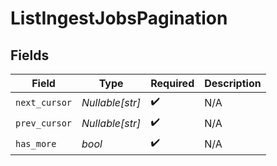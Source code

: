 # ListIngestJobsPagination


## Fields

| Field              | Type               | Required           | Description        |
| ------------------ | ------------------ | ------------------ | ------------------ |
| `next_cursor`      | *Nullable[str]*    | :heavy_check_mark: | N/A                |
| `prev_cursor`      | *Nullable[str]*    | :heavy_check_mark: | N/A                |
| `has_more`         | *bool*             | :heavy_check_mark: | N/A                |